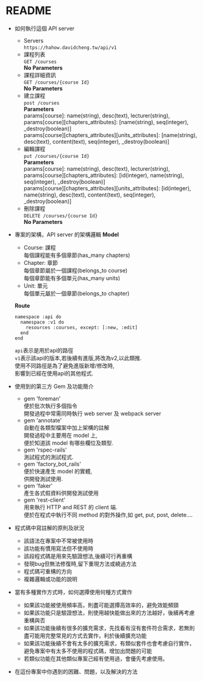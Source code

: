 # README  
  
* 如何執行這個 API server  
  - Servers  
    `https://hahow.davidcheng.tw/api/v1`  
  - 課程列表  
    `GET /courses`  
    **No Parameters**  
  - 課程詳細資訊  
    `GET /courses/{course Id}`  
    **No Parameters**  
  - 建立課程  
    `post /courses`  
    **Parameters**  
    params[course]: name(string), desc(text), lecturer(string),   
    params[course][chapters_attributes]: [name(string), seq(integer), _destroy(boolean)]  
    params[course][chapters_attributes][units_attributes]: [name(string), desc(text), content(text), seq(integer), _destroy(boolean)]  
  - 編輯課程  
    `put /courses/{course Id}`  
    **Parameters**  
    params[course]: name(string), desc(text), lecturer(string),   
    params[course][chapters_attributes]: [id(integer), name(string), seq(integer), _destroy(boolean)]  
    params[course][chapters_attributes][units_attributes]: [id(integer), name(string), desc(text), content(text), seq(integer), _destroy(boolean)]      
  - 刪除課程  
    `DELETE /courses/{course Id}`  
    **No Parameters**  
* 專案的架構，API server 的架構邏輯
  **Model**
  - Course: 課程  
    每個課程能有多個章節(has_many chapters)  
  - Chapter: 章節  
    每個章節屬於一個課程(belongs_to course)  
    每個章節能有多個單元(has_many units)  
  - Unit: 單元  
      每個單元屬於一個章節(belongs_to chapter)

  **Route**  
  ```
  namespace :api do 
    namespace :v1 do 
      resources :courses, except: [:new, :edit]
    end
  end
    ```
  `api`表示是用於api的路徑  
  `v1`表示該api的版本,若後續有進版,將改為v2,以此類推.  
  使用不同路徑是為了避免進版新增/修改時,  
  影響到已經在使用api的其他程式.  
  
* 使用到的第三方 Gem 及功能簡介  
  - gem 'foreman'  
    便於批次執行多個指令  
    開發過程中常需同時執行 web server 及 webpack server  
  - gem 'annotate'  
    自動在各類型檔案中加上架構的註解  
    開發過程中主要用在 model 上,  
    便於知道該 model 有哪些欄位及類型.  
  - gem 'rspec-rails'  
    測試程式的測試程式.  
  - gem 'factory_bot_rails'  
    便於快速產生 model 的實體,  
    供開發測試使用.  
  - gem 'faker'  
    產生各式假資料供開發測試使用  
  - gem 'rest-client'  
    用來執行 HTTP and REST 的 client 端.  
    便於在程式中執行不同 method 的對外操作,如 get, put, post, delete....  
* 程式碼中寫註解的原則及狀況
  - 該語法在專案中不常被使用時
  - 該功能有慣用寫法但不使用時
  - 該段程式碼是用來先驗證想法,後續可行再重構
  - 發現bug但無法修復時,留下重現方法或繞過方法
  - 程式碼可重構的方向
  - 複雜邏輯或功能的說明
* 當有多種實作方式時，如何選撢使用何種方式實作
  - 如果該功能被使用頻率高，則盡可能選撢高效率的，避免效能頻頸
  - 如果該功能只是驗證想法，則使用越快能做出來的方法越好，後續再考慮重構與否
  - 如果該功能後續有很多的擴充需求，先找看有沒有套件符合需求，若無則盡可能用完整常見的方式去實作，利於後續擴充功能
  - 如果該功能後續不會有太多的擴充需求，有類似套件也會考慮自行實作，避免專案中有太多不使用的程式碼，增加出問題的可能
  - 若類似功能在其他類似專案己經有使用過，會優先考慮使用。
* 在這份專案中你遇到的困難、問題，以及解決的方法
